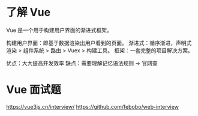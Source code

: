 # 了解 Vue 

Vue 是一个用于构建用户界面的渐进式框架。

构建用户界面：即基于数据渲染出用户看到的页面。
渐进式：循序渐进，声明式渲染 > 组件系统 > 路由 > Vuex > 构建工具。
框架：一套完整的项目解决方案。

优点：大大提高开发效率
缺点：需要理解记忆语法规则 -> 官网查


# Vue 面试题

<https://vue3js.cn/interview/> <https://github.com/febobo/web-interview>



